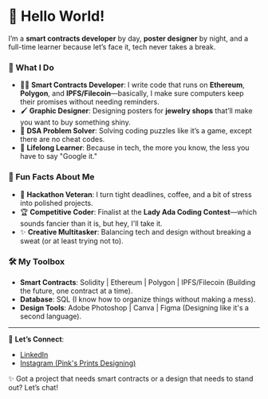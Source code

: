 # 👋 Hello World!

I’m a **smart contracts developer** by day, **poster designer** by night, and a full-time learner because let’s face it, tech never takes a break.  

### 🚀 What I Do  
- 👩‍💻 **Smart Contracts Developer**: I write code that runs on **Ethereum**, **Polygon**, and **IPFS/Filecoin**—basically, I make sure computers keep their promises without needing reminders.  
- 🖌️ **Graphic Designer**: Designing posters for **jewelry shops** that’ll make you want to buy something shiny.  
- 🧠 **DSA Problem Solver**: Solving coding puzzles like it’s a game, except there are no cheat codes.  
- 🌱 **Lifelong Learner**: Because in tech, the more you know, the less you have to say "Google it."  

### 🌟 Fun Facts About Me  
- 🎯 **Hackathon Veteran**: I turn tight deadlines, coffee, and a bit of stress into polished projects.  
- 🏆 **Competitive Coder**: Finalist at the **Lady Ada Coding Contest**—which sounds fancier than it is, but hey, I'll take it. 
- ✨ **Creative Multitasker**: Balancing tech and design without breaking a sweat (or at least trying not to).  

### 🛠️ My Toolbox  
- **Smart Contracts**: Solidity | Ethereum | Polygon | IPFS/Filecoin (Building the future, one contract at a time).  
- **Database**: SQL (I know how to organize things without making a mess).  
- **Design Tools**: Adobe Photoshop | Canva | Figma (Designing like it's a second language).  

---

🔗 **Let’s Connect**:  
- [LinkedIn](https://www.linkedin.com/in/niomi-soni-0539a722a)  
- [Instagram (Pink's Prints Designing)](https://www.instagram.com/pinks.prints)  

✨ Got a project that needs smart contracts or a design that needs to stand out? Let’s chat!  
